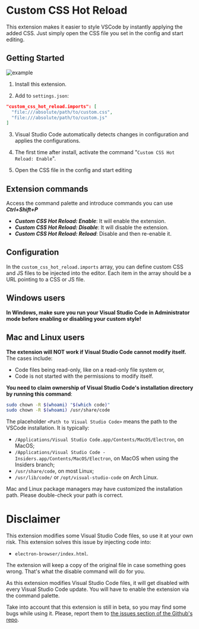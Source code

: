 # Custom CSS Hot Reload

This extension makes it easier to style VSCode by instantly applying the added CSS. Just simply open the CSS file you set in the config and start editing.

## Getting Started

![example](https://github.com/BartaG512/editor-background-by-path/raw/HEAD/images/example.gif)


1. Install this extension.

2. Add to `settings.json`:

```json
"custom_css_hot_reload.imports": [
  "file:///absolute/path/to/custom.css",
  "file:///absolute/path/to/custom.js"
]
```

3. Visual Studio Code automatically detects changes in configuration and applies the configurations.

4. The first time after install, activate the command "`Custom CSS Hot Reload: Enable`".

5. Open the CSS file in the config and start editing
  
## Extension commands

Access the command palette and introduce commands you can use ***Ctrl+Shift+P*** 

- ***Custom CSS Hot Reload: Enable***: It will enable the extension.
- ***Custom CSS Hot Reload: Disable***: It will disable the extension.
- ***Custom CSS Hot Reload: Reload***: Disable and then re-enable it.

## Configuration 

In the `custom_css_hot_reload.imports` array, you can define custom CSS and JS files to be injected into the editor. Each item in the array should be a URL pointing to a CSS or JS file.

## Windows users 

**In Windows, make sure you run your Visual Studio Code in Administrator mode before enabling or disabling your custom style!**

## Mac and Linux users
**The extension will NOT work if Visual Studio Code cannot modify itself.** The cases include:

- Code files being read-only, like on a read-only file system or,
- Code is not started with the permissions to modify itself.

**You need to claim ownership of Visual Studio Code's installation directory by running this command**:

```sh
sudo chown -R $(whoami) "$(which code)"
sudo chown -R $(whoami) /usr/share/code
```

The placeholder `<Path to Visual Studio Code>` means the path to the VSCode installation. It is typically:

- `/Applications/Visual Studio Code.app/Contents/MacOS/Electron`, on MacOS;
- `/Applications/Visual Studio Code - Insiders.app/Contents/MacOS/Electron`, on MacOS when using the Insiders branch;
- `/usr/share/code`, on most Linux;
- `/usr/lib/code/` or `/opt/visual-studio-code` on Arch Linux.

Mac and Linux package managers may have customized the installation path. Please double-check your path is correct.

# Disclaimer

This extension modifies some Visual Studio Code files, so use it at your own risk.
This extension solves this issue by injecting code into:

- `electron-browser/index.html`.

The extension will keep a copy of the original file in case something goes wrong. That's what the disable command will do for you.

As this extension modifies Visual Studio Code files, it will get disabled with every Visual Studio Code update. You will have to enable the extension via the command palette.

Take into account that this extension is still in beta, so you may find some bugs while using it. Please, report them to [the issues section of the Github's repo](https://github.com/BartaG512/custom-css-hot-reload/).

